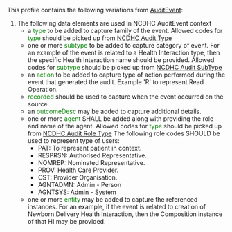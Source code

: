This profile contains the following variations from [AuditEvent](http://hl7.org/fhir/STU3/AuditEvent):

1. The following data elements are used in NCDHC AuditEvent context
   * a <span style='color:green'> type </span> to be added to capture family of the event. Allowed codes for <span style='color:green'> type </span>  should be picked up from [NCDHC Audit Type]
   * one or more <span style='color:green'> subtype </span> to be added to capture category of event. For an example of the event is related to a Health Interaction type, then the specific Health Interaction name should be provided. Allowed codes for <span style='color:green'> subtype </span>  should be picked up from [NCDHC Audit SubType]
   * an <span style='color:green'> action </span> to be added to capture  type of action performed during the event that generated the audit. Example 'R' to represent Read Operation. 
   * <span style='color:green'> recorded </span> should be used to capture when the event occurred on the source.
   * an <span style='color:green'> outcomeDesc </span> may be added to capture additional details.
   * one or more <span style='color:green'> agent </span> SHALL be added along with providing the role and name of the agent. Allowed codes for <span style='color:green'> type </span>  should be picked up from [NCDHC Audit Role Type] The following role codes SHOULD be used to represent type of users:
		* PAT: To represent patient in context.	
		* RESPRSN: Authorised Representative.
		* NOMREP: Nominated Representative. 
		* PROV: Health Care Provider.
		* CST: Provider Organisation. 
		* AGNTADMN: Admin - Person
		* AGNTSYS: Admin - System				
   * one or more <span style='color:green'> entity </span> may be added to capture the referenced instances. For an example, if the event is related to creation of Newborn Delivery Health Interaction, then the Composition instance of that HI may be provided. 


[NCDHC Audit Type]: ValueSet-ncdhc-audit-type.html
[NCDHC Audit SubType]: ValueSet-ncdhc-audit-subtype.html
[NCDHC Audit Role Type]: ValueSet-ncdhc-audit-role-type.html